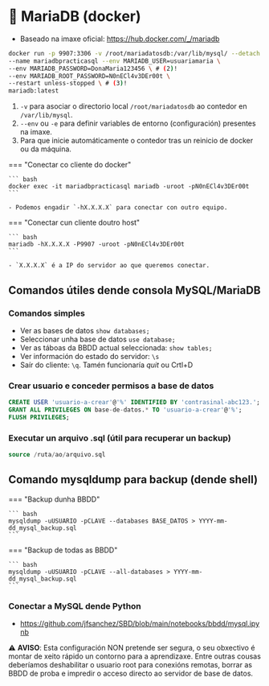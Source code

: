 # 🧾 MariaDB (docker)

 - Baseado na imaxe oficial: <https://hub.docker.com/_/mariadb>

``` bash
docker run -p 9907:3306 -v /root/mariadatosdb:/var/lib/mysql/ --detach \ # (1)!
--name mariadbpracticasql --env MARIADB_USER=usuariamaria \
--env MARIADB_PASSWORD=DonaMaria123456 \ # (2)!
--env MARIADB_ROOT_PASSWORD=N0nECl4v3DEr00t \
--restart unless-stopped \ # (3)!
mariadb:latest
```

1.  `-v` para asociar o directorio local `/root/mariadatosdb` ao contedor en `/var/lib/mysql`.
2.  `--env` ou `-e` para definir variables de entorno (configuración) presentes na imaxe.
3.  Para que inicie automáticamente o contedor tras un reinicio de docker ou da máquina.

=== "Conectar co cliente do docker"

    ``` bash
    docker exec -it mariadbpracticasql mariadb -uroot -pN0nECl4v3DEr00t
    ```

    - Podemos engadir `-hX.X.X.X` para conectar con outro equipo.

=== "Conectar cun cliente doutro host"

    ``` bash
    mariadb -hX.X.X.X -P9907 -uroot -pN0nECl4v3DEr00t
    ```

    - `X.X.X.X` é a IP do servidor ao que queremos conectar.

## Comandos útiles dende consola MySQL/MariaDB

### Comandos simples

- Ver as bases de datos `show databases;`
- Seleccionar unha base de datos `use database;`
- Ver as táboas da BBDD actual seleccionada: `show tables;`
- Ver información do estado do servidor: `\s`
- Saír do cliente: `\q`. Tamén funcionaría *quit* ou Crtl+D

### Crear usuario e conceder permisos a base de datos

``` sql
CREATE USER 'usuario-a-crear'@'%' IDENTIFIED BY 'contrasinal-abc123.';
GRANT ALL PRIVILEGES ON base-de-datos.* TO 'usuario-a-crear'@'%';
FLUSH PRIVILEGES;
```

### Executar un arquivo .sql (útil para recuperar un backup)

``` sql
source /ruta/ao/arquivo.sql
```

## Comando mysqldump para backup (dende shell)

=== "Backup dunha BBDD"

    ``` bash
    mysqldump -uUSUARIO -pCLAVE --databases BASE_DATOS > YYYY-mm-dd_mysql_backup.sql
    ```
=== "Backup de todas as BBDD"

    ``` bash
    mysqldump -uUSUARIO -pCLAVE --all-databases > YYYY-mm-dd_mysql_backup.sql
    ```

### Conectar a MySQL dende Python

- <https://github.com/jfsanchez/SBD/blob/main/notebooks/bbdd/mysql.ipynb>


⚠️ **AVISO**: Esta configuración NON pretende ser segura, o seu obxectivo é montar de xeito rápido un contorno para a aprendizaxe. Entre outras cousas deberíamos deshabilitar o usuario root para conexións remotas, borrar as BBDD de proba e impredir o acceso directo ao servidor de base de datos.
